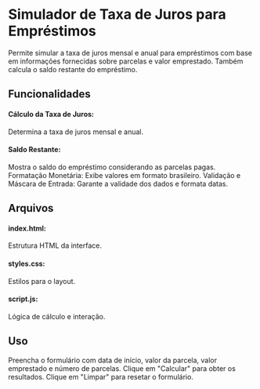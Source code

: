 # Simulador de Taxa de Juros para Empréstimos
Permite simular a taxa de juros mensal e anual para empréstimos com base em informações fornecidas sobre parcelas e valor emprestado. Também calcula o saldo restante do empréstimo.

## Funcionalidades
#### Cálculo da Taxa de Juros: 
Determina a taxa de juros mensal e anual.
#### Saldo Restante: 
Mostra o saldo do empréstimo considerando as parcelas pagas.
Formatação Monetária: Exibe valores em formato brasileiro.
Validação e Máscara de Entrada: Garante a validade dos dados e formata datas.

## Arquivos
#### index.html: 
Estrutura HTML da interface.
#### styles.css: 
Estilos para o layout.
#### script.js: 
Lógica de cálculo e interação.

## Uso
Preencha o formulário com data de início, valor da parcela, valor emprestado e número de parcelas.
Clique em "Calcular" para obter os resultados.
Clique em "Limpar" para resetar o formulário.
